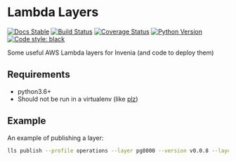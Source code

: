 # Lambda Layers

[![Docs Stable](https://img.shields.io/badge/docs-stable-blue.svg)](https://infrastructure.pages.invenia.ca/lambdalayers/docs/)
[![Build Status](https://gitlab.invenia.ca/infrastructure/lambdalayers/badges/master/build.svg)](https://gitlab.invenia.ca/infrastructure/lambdalayers/commits/master)
[![Coverage Status](https://gitlab.invenia.ca/infrastructure/lambdalayers/badges/master/coverage.svg)](https://infrastructure.pages.invenia.ca/lambdalayers/coverage/)
[![Python Version](https://img.shields.io/badge/python-3.6-blue.svg)](https://www.python.org/)
[![Code style: black](https://img.shields.io/badge/code%20style-black-000000.svg)](https://github.com/ambv/black)

Some useful AWS Lambda layers for Invenia (and code to deploy them)

## Requirements

- python3.6+
- Should not be run in a virtualenv (like [plz](https://gitlab.invenia.ca/infrastructure/plz))

## Example

An example of publishing a layer:

```sh
lls publish --profile operations --layer pg8000 --version v0.0.8 --layer-path layers/pg8000/ --runtimes python3.7 --my-organization
```
